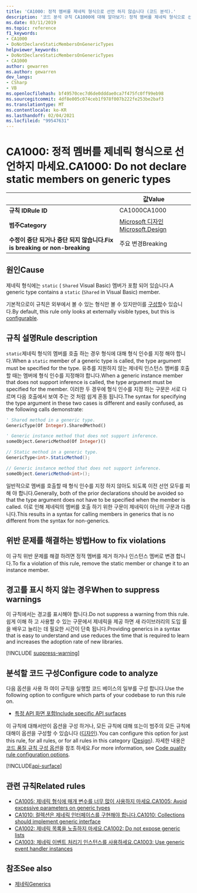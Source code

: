 ```yaml
---
title: 'CA1000: 정적 멤버를 제네릭 형식으로 선언 하지 않습니다 (코드 분석).'
description: '코드 분석 규칙 CA1000에 대해 알아보기: 정적 멤버를 제네릭 형식으로 선언 하지 마십시오.'
ms.date: 03/11/2019
ms.topic: reference
f1_keywords:
- CA1000
- DoNotDeclareStaticMembersOnGenericTypes
helpviewer_keywords:
- DoNotDeclareStaticMembersOnGenericTypes
- CA1000
author: gewarren
ms.author: gewarren
dev_langs:
- CSharp
- VB
ms.openlocfilehash: bf49570cec7d6de0dddae0ca7f475fc0ff99eb98
ms.sourcegitcommit: 4df8e005c074ceb1f978f007b222fe253be2baf3
ms.translationtype: MT
ms.contentlocale: ko-KR
ms.lasthandoff: 02/04/2021
ms.locfileid: "99547631"
---
```

# <a name="ca1000-do-not-declare-static-members-on-generic-types"></a><span data-ttu-id="a85a1-103">CA1000: 정적 멤버를 제네릭 형식으로 선언하지 마세요.</span><span class="sxs-lookup"><span data-stu-id="a85a1-103">CA1000: Do not declare static members on generic types</span></span>

| | <span data-ttu-id="a85a1-104">값</span><span class="sxs-lookup"><span data-stu-id="a85a1-104">Value</span></span> |
|-|-|
| <span data-ttu-id="a85a1-105">**규칙 ID**</span><span class="sxs-lookup"><span data-stu-id="a85a1-105">**Rule ID**</span></span> |<span data-ttu-id="a85a1-106">CA1000</span><span class="sxs-lookup"><span data-stu-id="a85a1-106">CA1000</span></span>|
| <span data-ttu-id="a85a1-107">**범주**</span><span class="sxs-lookup"><span data-stu-id="a85a1-107">**Category**</span></span> |[<span data-ttu-id="a85a1-108">Microsoft 디자인</span><span class="sxs-lookup"><span data-stu-id="a85a1-108">Microsoft.Design</span></span>](design-warnings.md)|
| <span data-ttu-id="a85a1-109">**수정이 중단 되거나 중단 되지 않습니다.**</span><span class="sxs-lookup"><span data-stu-id="a85a1-109">**Fix is breaking or non-breaking**</span></span> |<span data-ttu-id="a85a1-110">주요 변경</span><span class="sxs-lookup"><span data-stu-id="a85a1-110">Breaking</span></span>|

## <a name="cause"></a><span data-ttu-id="a85a1-111">원인</span><span class="sxs-lookup"><span data-stu-id="a85a1-111">Cause</span></span>

<span data-ttu-id="a85a1-112">제네릭 형식에는 `static` ( `Shared` Visual Basic) 멤버가 포함 되어 있습니다.</span><span class="sxs-lookup"><span data-stu-id="a85a1-112">A generic type contains a `static` (`Shared` in Visual Basic) member.</span></span>

<span data-ttu-id="a85a1-113">기본적으로이 규칙은 외부에서 볼 수 있는 형식만 볼 수 있지만이를 [구성할](#configure-code-to-analyze)수 있습니다.</span><span class="sxs-lookup"><span data-stu-id="a85a1-113">By default, this rule only looks at externally visible types, but this is [configurable](#configure-code-to-analyze).</span></span>

## <a name="rule-description"></a><span data-ttu-id="a85a1-114">규칙 설명</span><span class="sxs-lookup"><span data-stu-id="a85a1-114">Rule description</span></span>

<span data-ttu-id="a85a1-115">`static`제네릭 형식의 멤버를 호출 하는 경우 형식에 대해 형식 인수를 지정 해야 합니다.</span><span class="sxs-lookup"><span data-stu-id="a85a1-115">When a `static` member of a generic type is called, the type argument must be specified for the type.</span></span> <span data-ttu-id="a85a1-116">유추를 지원하지 않는 제네릭 인스턴스 멤버를 호출할 때는 멤버에 형식 인수를 지정해야 합니다.</span><span class="sxs-lookup"><span data-stu-id="a85a1-116">When a generic instance member that does not support inference is called, the type argument must be specified for the member.</span></span> <span data-ttu-id="a85a1-117">이러한 두 경우에 형식 인수를 지정 하는 구문은 서로 다르며 다음 호출에서 보여 주는 것 처럼 쉽게 혼동 됩니다.</span><span class="sxs-lookup"><span data-stu-id="a85a1-117">The syntax for specifying the type argument in these two cases is different and easily confused, as the following calls demonstrate:</span></span>

```vb
' Shared method in a generic type.
GenericType(Of Integer).SharedMethod()

' Generic instance method that does not support inference.
someObject.GenericMethod(Of Integer)()
```

```csharp
// Static method in a generic type.
GenericType<int>.StaticMethod();

// Generic instance method that does not support inference.
someObject.GenericMethod<int>();
```

<span data-ttu-id="a85a1-118">일반적으로 멤버를 호출할 때 형식 인수를 지정 하지 않아도 되도록 이전 선언 모두를 피해 야 합니다.</span><span class="sxs-lookup"><span data-stu-id="a85a1-118">Generally, both of the prior declarations should be avoided so that the type argument does not have to be specified when the member is called.</span></span> <span data-ttu-id="a85a1-119">이로 인해 제네릭의 멤버를 호출 하기 위한 구문이 제네릭이 아닌의 구문과 다릅니다.</span><span class="sxs-lookup"><span data-stu-id="a85a1-119">This results in a syntax for calling members in generics that is no different from the syntax for non-generics.</span></span>

## <a name="how-to-fix-violations"></a><span data-ttu-id="a85a1-120">위반 문제를 해결하는 방법</span><span class="sxs-lookup"><span data-stu-id="a85a1-120">How to fix violations</span></span>

<span data-ttu-id="a85a1-121">이 규칙 위반 문제를 해결 하려면 정적 멤버를 제거 하거나 인스턴스 멤버로 변경 합니다.</span><span class="sxs-lookup"><span data-stu-id="a85a1-121">To fix a violation of this rule, remove the static member or change it to an instance member.</span></span>

## <a name="when-to-suppress-warnings"></a><span data-ttu-id="a85a1-122">경고를 표시 하지 않는 경우</span><span class="sxs-lookup"><span data-stu-id="a85a1-122">When to suppress warnings</span></span>

<span data-ttu-id="a85a1-123">이 규칙에서는 경고를 표시해야 합니다.</span><span class="sxs-lookup"><span data-stu-id="a85a1-123">Do not suppress a warning from this rule.</span></span> <span data-ttu-id="a85a1-124">쉽게 이해 하 고 사용할 수 있는 구문에서 제네릭을 제공 하면 새 라이브러리의 도입 률을 배우고 늘리는 데 필요한 시간이 단축 됩니다.</span><span class="sxs-lookup"><span data-stu-id="a85a1-124">Providing generics in a syntax that is easy to understand and use reduces the time that is required to learn and increases the adoption rate of new libraries.</span></span>

[!INCLUDE [suppress-warning](../../../../includes/code-analysis/suppress-warning.md)]

## <a name="configure-code-to-analyze"></a><span data-ttu-id="a85a1-125">분석할 코드 구성</span><span class="sxs-lookup"><span data-stu-id="a85a1-125">Configure code to analyze</span></span>

<span data-ttu-id="a85a1-126">다음 옵션을 사용 하 여이 규칙을 실행할 코드 베이스의 일부를 구성 합니다.</span><span class="sxs-lookup"><span data-stu-id="a85a1-126">Use the following option to configure which parts of your codebase to run this rule on.</span></span>

- [<span data-ttu-id="a85a1-127">특정 API 화면 포함</span><span class="sxs-lookup"><span data-stu-id="a85a1-127">Include specific API surfaces</span></span>](#include-specific-api-surfaces)

<span data-ttu-id="a85a1-128">이 규칙에 대해서만이 옵션을 구성 하거나, 모든 규칙에 대해 또는이 범주의 모든 규칙에 대해이 옵션을 구성할 수 있습니다 ([디자인](design-warnings.md)).</span><span class="sxs-lookup"><span data-stu-id="a85a1-128">You can configure this option for just this rule, for all rules, or for all rules in this category ([Design](design-warnings.md)).</span></span> <span data-ttu-id="a85a1-129">자세한 내용은 [코드 품질 규칙 구성 옵션](../code-quality-rule-options.md)을 참조 하세요.</span><span class="sxs-lookup"><span data-stu-id="a85a1-129">For more information, see [Code quality rule configuration options](../code-quality-rule-options.md).</span></span>

[!INCLUDE[api-surface](~/includes/code-analysis/api-surface.md)]

## <a name="related-rules"></a><span data-ttu-id="a85a1-130">관련 규칙</span><span class="sxs-lookup"><span data-stu-id="a85a1-130">Related rules</span></span>

- [<span data-ttu-id="a85a1-131">CA1005: 제네릭 형식에 매개 변수를 너무 많이 사용하지 마세요.</span><span class="sxs-lookup"><span data-stu-id="a85a1-131">CA1005: Avoid excessive parameters on generic types</span></span>](ca1005.md)
- [<span data-ttu-id="a85a1-132">CA1010: 컬렉션은 제네릭 인터페이스를 구현해야 합니다.</span><span class="sxs-lookup"><span data-stu-id="a85a1-132">CA1010: Collections should implement generic interface</span></span>](ca1010.md)
- [<span data-ttu-id="a85a1-133">CA1002: 제네릭 목록을 노출하지 마세요.</span><span class="sxs-lookup"><span data-stu-id="a85a1-133">CA1002: Do not expose generic lists</span></span>](ca1002.md)
- [<span data-ttu-id="a85a1-134">CA1003: 제네릭 이벤트 처리기 인스턴스를 사용하세요.</span><span class="sxs-lookup"><span data-stu-id="a85a1-134">CA1003: Use generic event handler instances</span></span>](ca1003.md)

## <a name="see-also"></a><span data-ttu-id="a85a1-135">참조</span><span class="sxs-lookup"><span data-stu-id="a85a1-135">See also</span></span>

- [<span data-ttu-id="a85a1-136">제네릭</span><span class="sxs-lookup"><span data-stu-id="a85a1-136">Generics</span></span>](../../../csharp/programming-guide/generics/index.md)
